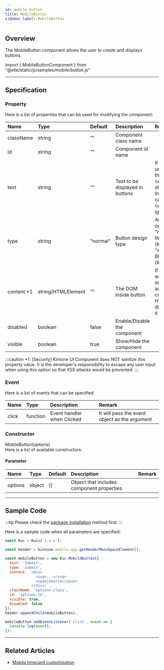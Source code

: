```yaml
---
id: mobile-button
title: MobileButton
sidebar_label: MobileButton
---
```


## Overview

The MobileButton component allows the user to create and displays buttons.

import { MobileButtonComponent } from "@site/static/js/samples/mobile/button.js"

<MobileButtonComponent />

---

## Specification

### Property

Here is a list of properties that can be used for modifying the component:

| Name | Type | Default | Description | Remark |
| :--- | :--- | :--- | :--- | :--- |
| className | string | ""  | Component class name |  |
| id | string | ""  | Component id name |  |
| text | string | ""  | Text to be displayed in buttons | If `content` is unspecified, the value of `text` will be displayed<br/>In other cases, the `text` will be ignored |
| type | string | "normal"  | Button design type | Available options:<br/>"normal" : White (#ffffff)<br/>"submit" : Blue (#206694) |
| content *1 | string/HTMLElement | ""  | The DOM inside button | If a string with HTML is set, it will be automatically converted to HTML and displayed as it is |
| disabled | boolean | false | Enable/Disable the component | |
| visible | boolean | true | Show/Hide the component | |

:::caution
*1: [Security] Kintone UI Component does NOT sanitize this property value. It is the developer's responsibility to escape any user input when using this option so that XSS attacks would be prevented.
:::

### Event

Here is a list of events that can be specified:

| Name | Type | Description | Remark |
| :--- | :--- | :--- | :--- |
| click | function | Event handler when Clicked | It will pass the event object as the argument |

### Constructor

MobileButton(options)<br/>
Here is a list of available constructors:

#### Parameter

| Name | Type | Default | Description | Remark |
| :--- | :--- | :--- | :--- | :--- |
| options | object | \{\} | Object that includes component properties |  |

---

## Sample Code

:::tip
Please check the [package installation](../../getting-started/quick-start.md#installation) method first.
:::

Here is a sample code when all parameters are specified:

```javascript
const Kuc = Kucs['1.x.x'];

const header = kintone.mobile.app.getHeaderMenuSpaceElement();

const mobileButton = new Kuc.MobileButton({
  text: 'Submit',
  type: 'submit',
  content: `<div>
              <svg>...</svg>
              <span>Search</span>
            </div>;`,
  className: 'options-class',
  id: 'options-id',
  visible: true,
  disabled: false
});
header.appendChild(mobileButton);

mobileButton.addEventListener('click', event => {
  console.log(event);
});
```

---

## Related Articles

- [Mobile timecard customization](../../guides/mobile-timecard-customization.md)
